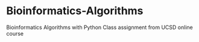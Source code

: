 # Bioinformatics-Algorithms
Bioinformatics Algorithms with Python
Class assignment from UCSD online course
